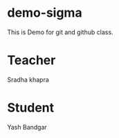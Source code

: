 # demo-sigma
This is Demo for git and github class.

# Teacher
Sradha khapra

# Student 
Yash Bandgar

